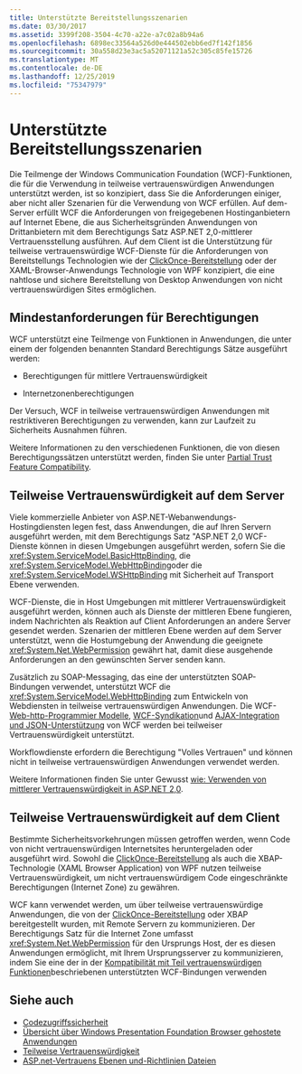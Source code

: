 ```yaml
---
title: Unterstützte Bereitstellungsszenarien
ms.date: 03/30/2017
ms.assetid: 3399f208-3504-4c70-a22e-a7c02a8b94a6
ms.openlocfilehash: 6898ec33564a526d0e444502ebb6ed7f142f1856
ms.sourcegitcommit: 30a558d23e3ac5a52071121a52c305c85fe15726
ms.translationtype: MT
ms.contentlocale: de-DE
ms.lasthandoff: 12/25/2019
ms.locfileid: "75347979"
---
```

# <a name="supported-deployment-scenarios"></a>Unterstützte Bereitstellungsszenarien

Die Teilmenge der Windows Communication Foundation (WCF)-Funktionen, die für die Verwendung in teilweise vertrauenswürdigen Anwendungen unterstützt werden, ist so konzipiert, dass Sie die Anforderungen einiger, aber nicht aller Szenarien für die Verwendung von WCF erfüllen. Auf dem-Server erfüllt WCF die Anforderungen von freigegebenen Hostinganbietern auf Internet Ebene, die aus Sicherheitsgründen Anwendungen von Drittanbietern mit dem Berechtigungs Satz ASP.NET 2,0-mittlerer Vertrauensstellung ausführen. Auf dem Client ist die Unterstützung für teilweise vertrauenswürdige WCF-Dienste für die Anforderungen von Bereitstellungs Technologien wie der [ClickOnce-Bereitstellung](/visualstudio/deployment/clickonce-security-and-deployment) oder der XAML-Browser-Anwendungs Technologie von WPF konzipiert, die eine nahtlose und sichere Bereitstellung von Desktop Anwendungen von nicht vertrauenswürdigen Sites ermöglichen.

## <a name="minimum-permission-requirements"></a>Mindestanforderungen für Berechtigungen

WCF unterstützt eine Teilmenge von Funktionen in Anwendungen, die unter einem der folgenden benannten Standard Berechtigungs Sätze ausgeführt werden:

- Berechtigungen für mittlere Vertrauenswürdigkeit

- Internetzonenberechtigungen

Der Versuch, WCF in teilweise vertrauenswürdigen Anwendungen mit restriktiveren Berechtigungen zu verwenden, kann zur Laufzeit zu Sicherheits Ausnahmen führen.

Weitere Informationen zu den verschiedenen Funktionen, die von diesen Berechtigungssätzen unterstützt werden, finden Sie unter [Partial Trust Feature Compatibility](partial-trust-feature-compatibility.md).

## <a name="partial-trust-on-the-server"></a>Teilweise Vertrauenswürdigkeit auf dem Server

Viele kommerzielle Anbieter von ASP.NET-Webanwendungs-Hostingdiensten legen fest, dass Anwendungen, die auf Ihren Servern ausgeführt werden, mit dem Berechtigungs Satz "ASP.NET 2,0 WCF-Dienste können in diesen Umgebungen ausgeführt werden, sofern Sie die <xref:System.ServiceModel.BasicHttpBinding>, die <xref:System.ServiceModel.WebHttpBinding>oder die <xref:System.ServiceModel.WSHttpBinding> mit Sicherheit auf Transport Ebene verwenden.

WCF-Dienste, die in Host Umgebungen mit mittlerer Vertrauenswürdigkeit ausgeführt werden, können auch als Dienste der mittleren Ebene fungieren, indem Nachrichten als Reaktion auf Client Anforderungen an andere Server gesendet werden. Szenarien der mittleren Ebene werden auf dem Server unterstützt, wenn die Hostumgebung der Anwendung die geeignete <xref:System.Net.WebPermission> gewährt hat, damit diese ausgehende Anforderungen an den gewünschten Server senden kann.

Zusätzlich zu SOAP-Messaging, das eine der unterstützten SOAP-Bindungen verwendet, unterstützt WCF die <xref:System.ServiceModel.WebHttpBinding> zum Entwickeln von Webdiensten in teilweise vertrauenswürdigen Anwendungen. Die WCF- [Web-http-Programmier Modelle](wcf-web-http-programming-model.md), [WCF-Syndikation](wcf-syndication.md)und [AJAX-Integration und JSON-Unterstützung](ajax-integration-and-json-support.md) von WCF werden bei teilweiser Vertrauenswürdigkeit unterstützt.

Workflowdienste erfordern die Berechtigung "Volles Vertrauen" und können nicht in teilweise vertrauenswürdigen Anwendungen verwendet werden.

Weitere Informationen finden Sie unter Gewusst [wie: Verwenden von mittlerer Vertrauenswürdigkeit in ASP.NET 2,0](https://go.microsoft.com/fwlink/?LinkId=84603).

## <a name="partial-trust-on-the-client"></a>Teilweise Vertrauenswürdigkeit auf dem Client

Bestimmte Sicherheitsvorkehrungen müssen getroffen werden, wenn Code von nicht vertrauenswürdigen Internetsites heruntergeladen oder ausgeführt wird. Sowohl die [ClickOnce-Bereitstellung](/visualstudio/deployment/clickonce-security-and-deployment) als auch die XBAP-Technologie (XAML Browser Application) von WPF nutzen teilweise Vertrauenswürdigkeit, um nicht vertrauenswürdigem Code eingeschränkte Berechtigungen (Internet Zone) zu gewähren.

WCF kann verwendet werden, um über teilweise vertrauenswürdige Anwendungen, die von der [ClickOnce-Bereitstellung](/visualstudio/deployment/clickonce-security-and-deployment) oder XBAP bereitgestellt wurden, mit Remote Servern zu kommunizieren. Der Berechtigungs Satz für die Internet Zone umfasst <xref:System.Net.WebPermission> für den Ursprungs Host, der es diesen Anwendungen ermöglicht, mit Ihrem Ursprungsserver zu kommunizieren, indem Sie eine der in der [Kompatibilität mit Teil vertrauenswürdigen Funktionen](partial-trust-feature-compatibility.md)beschriebenen unterstützten WCF-Bindungen verwenden

## <a name="see-also"></a>Siehe auch

- [Codezugriffssicherheit](../../misc/code-access-security.md)
- [Übersicht über Windows Presentation Foundation Browser gehostete Anwendungen](../../wpf/app-development/wpf-xaml-browser-applications-overview.md)
- [Teilweise Vertrauenswürdigkeit](partial-trust.md)
- [ASP.net-Vertrauens Ebenen und-Richtlinien Dateien](https://docs.microsoft.com/previous-versions/wyts434y(v=vs.140))
